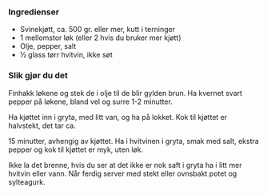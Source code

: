 
### Ingredienser
- Svinekjøtt, ca. 500 gr. eller mer, kutt i terninger
- 1 mellomstor løk (eller 2 hvis du bruker mer kjøtt)
- Olje, pepper, salt
- ½ glass tørr hvitvin, ikke søt

### Slik gjør du det
Finhakk løkene og stek de i olje til de blir gylden brun. Ha kvernet svart pepper på løkene, bland vel og surre 1-2 minutter.

 Ha kjøttet inn i gryta, med litt van, og ha på lokket. Kok til kjøttet er halvstekt, det tar ca.

 15 minutter, avhengig av kjøttet. Ha i hvitvinen i gryta, smak med salt, ekstra pepper og kok til kjøttet er myk, uten løk.

 Ikke la det brenne, hvis du ser at det ikke er nok saft i gryta ha i litt mer hvitvin eller vann. Når ferdig server med stekt eller ovnsbakt potet og sylteagurk.

  